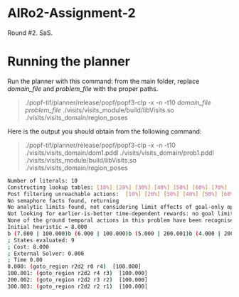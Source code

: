 # AIRo2-Assignment-2

Round #2. SaS.

# Running the planner

Run the planner with this command: from the main folder, replace *domain_file* and *problem_file* with the proper paths.

>./popf-tif/planner/release/popf/popf3-clp -x -n -t10 *domain_file* *problem_file* ./visits/visits_module/build/libVisits.so ./visits/visits_domain/region_poses

Here is the output you should obtain from the following command:

>./popf-tif/planner/release/popf/popf3-clp -x -n -t10 ./visits/visits_domain/dom1.pddl ./visits/visits_domain/prob1.pddl ./visits/visits_module/build/libVisits.so ./visits/visits_domain/region_poses

```sh
Number of literals: 10
Constructing lookup tables: [10%] [20%] [30%] [40%] [50%] [60%] [70%] [80%] [90%] [100%] [110%] [120%]
Post filtering unreachable actions:  [10%] [20%] [30%] [40%] [50%] [60%] [70%] [80%] [90%] [100%] [110%] [120%]
No semaphore facts found, returning
No analytic limits found, not considering limit effects of goal-only operators
Not looking for earlier-is-better time-dependent rewards: no goal limits
None of the ground temporal actions in this problem have been recognised as compression-safe
Initial heuristic = 8.000
b (7.000 | 100.000)b (6.000 | 100.000)b (5.000 | 200.001)b (4.000 | 200.001)b (3.000 | 300.002)b (2.000 | 300.002)b (1.000 | 400.003);;;; Solution Found
; States evaluated: 9
; Cost: 8.000
; External Solver: 0.000
; Time 0.00
0.000: (goto_region r2d2 r0 r4)  [100.000]
100.001: (goto_region r2d2 r4 r3)  [100.000]
200.002: (goto_region r2d2 r3 r2)  [100.000]
300.003: (goto_region r2d2 r2 r1)  [100.000]
```

